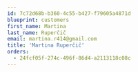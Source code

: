 ```yaml
---
id: 7c72d68b-b360-4c55-b427-f79605a4871d
blueprint: customers
first_name: Martina
last_name: Ruperčič
email: martina.r414@gmail.com
title: 'Martina Ruperčič'
orders:
  - 24fcf05f-274c-496f-86d4-a2113118c08c
---
```

